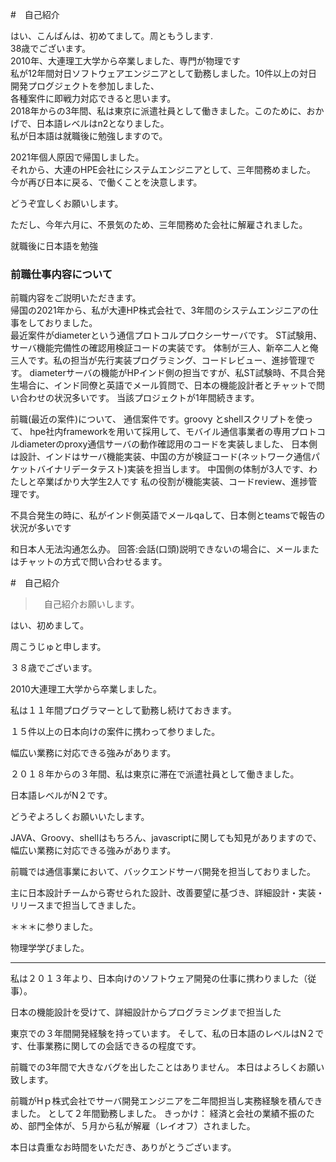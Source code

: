 #　自己紹介

はい、こんばんは、初めてまして。周ともうします.   
38歳でございます。   
2010年、大連理工大学から卒業しました、専門が物理です    
私が12年間対日ソフトウェアエンジニアとして勤務しました。10件以上の対日開発プログジェクトを参加しました、   
各種案件に即戦力対応できると思います。    
2018年からの3年間、私は東京に派遣社員として働きました。このために、おかげで、日本語レベルはn2となりました。  
私が日本語は就職後に勉強しますので。

2021年個人原因で帰国しました。    
それから、大連のHPE会社にシステムエンジニアとして、三年間務めました。
今が再び日本に戻る、で働くことを決意します。   

どうぞ宜しくお願いします。  



ただし、今年六月に、不景気のため、三年間務めた会社に解雇されました。   

就職後に日本語を勉強   


### 前職仕事内容について
前職内容をご説明いただきます。  
帰国の2021年から、私が大連HP株式会社で、3年間のシステムエンジニアの仕事をしておりました。  
最近案件がdiameterという通信プロトコルプロクシーサーバです。
ST試験用、サーバ機能完備性の確認用検証コードの実装です。
体制が三人、新卒二人と俺三人です。私の担当が先行実装プログラミング、コードレビュー、進捗管理です。
diameterサーバの機能がHPインド側の担当ですが、私ST試験時、不具合発生場合に、インド同僚と英語でメール質問で、日本の機能設計者とチャットで問い合わせの状況多いです。
当該プロジェクトが1年間続きます。



前職(最近の案件)について、
通信案件です。groovy とshellスクリプトを使って、
hpe社内frameworkを用いて採用して、モバイル通信事業者の専用プロトコルdiameterのproxy通信サーバの動作確認用のコードを実装しました、
日本側は設計、インドはサーバ機能実装、中国の方が検証コード(ネットワーク通信パケットバイナリデータテスト)実装を担当します。
中国側の体制が3人です、わたしと卒業ばかり大学生2人です
私の役割が機能実装、コードreview、進捗管理です。

不具合発生の時に、私がインド側英語でメールqaして、日本側とteamsで報告の状況が多いです


和日本人无法沟通怎么办。
回答:会話(口頭)説明できないの場合に、メールまたはチャットの方式で問い合わせるます。














#　自己紹介

>　自己紹介お願いします。

はい、初めまして。

周こうじゅと申します。

３８歳でございます。

2010大連理工大学から卒業しました。

私は１１年間プログラマーとして勤務し続けておきます。

１５件以上の日本向けの案件に携わって参りました。

幅広い業務に対応できる強みがあります。

２０１８年からの３年間、私は東京に滞在で派遣社員として働きました。

日本語レベルがN２です。

どうぞよろしくお願いいたします。



JAVA、Groovy、shellはもちろん、javascriptに関しても知見がありますので、幅広い業務に対応できる強みがあります。

前職では通信事業において、バックエンドサーバ開発を担当しておりました。

主に日本設計チームから寄せられた設計、改善要望に基づき、詳細設計・実装・リリースまで担当してきました。


＊＊＊に参りました。


物理学学びました。

---

私は２０１３年より、日本向けのソフトウェア開発の仕事に携わりました（従事）。

日本の機能設計を受けて、詳細設計からプログラミングまで担当した

東京での３年間開発経験を持っています。
そして、私の日本語のレベルはN２です、仕事業務に関しての会話できるの程度です。

前職での3年間で大きなバグを出したことはありません。
本日はよろしくお願い致します。

前職がHｐ株式会社でサーバ開発エンジニアを二年間担当し実務経験を積んできました。
として２年間勤務しました。
きっかけ：
経済と会社の業績不振のため、部門全体が、５月から私が解雇（レイオフ）されました。

本日は貴重なお時間をいただき、ありがとうございます。

